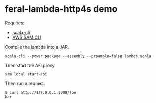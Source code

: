 # feral-lambda-http4s demo

Requires:
- [scala-cli](https://scala-cli.virtuslab.org/)
- [AWS SAM CLI](https://docs.aws.amazon.com/serverless-application-model/latest/developerguide/install-sam-cli.html)

Compile the lambda into a JAR.
```
scala-cli --power package --assembly --preamble=false lambda.scala
```

Then start the API proxy.
```
sam local start-api
```

Then run a request.

```
$ curl http://127.0.0.1:3000/foo
bar
```
